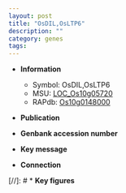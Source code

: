 ```yaml
---
layout: post
title: "OsDIL,OsLTP6"
description: ""
category: genes
tags: 
---
```


* **Information**  
    + Symbol: OsDIL,OsLTP6  
    + MSU: [LOC_Os10g05720](http://rice.uga.edu/cgi-bin/ORF_infopage.cgi?orf=LOC_Os10g05720)  
    + RAPdb: [Os10g0148000](http://rapdb.dna.affrc.go.jp/viewer/gbrowse_details/irgsp1?name=Os10g0148000)  

* **Publication**  

* **Genbank accession number**  

* **Key message**  

* **Connection**  

[//]: # * **Key figures**  


